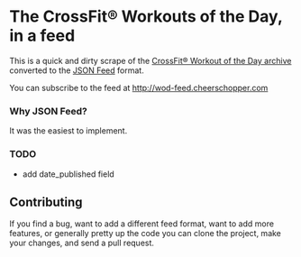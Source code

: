 # The CrossFit&reg; Workouts of the Day, in a feed

This is a quick and dirty scrape of the [CrossFit&reg; Workout of the Day archive](https://www.crossfit.com/workout) converted to the [JSON Feed](https://jsonfeed.org) format.

You can subscribe to the feed at http://wod-feed.cheerschopper.com

### Why JSON Feed?
It was the easiest to implement.

### TODO
- add date_published field

## Contributing

If you find a bug, want to add a different feed format, want to add more features, or generally pretty up the code you can clone the project, make your changes, and send a pull request.